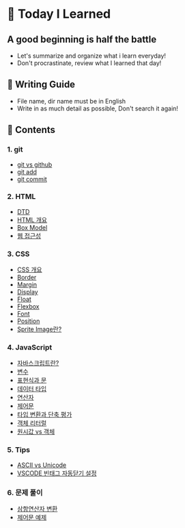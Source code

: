 # &#128640; Today I Learned


## A good beginning is half the battle

- Let's summarize and organize what i learn everyday!
- Don't procrastinate, review what I learned that day!



## &#127775; Writing Guide

- File name, dir name must be in English
- Write in as much detail as possible, Don't search it again!



## &#128123; Contents

### 1. git

- [git vs github](https://github.com/cjy0019/TIL/blob/master/github/git%20start.md)
- [git add](https://github.com/cjy0019/TIL/blob/master/github/git%20add.md)
- [git commit](https://github.com/cjy0019/TIL/blob/master/github/git%20commit.md)

### 2. HTML

- [DTD](https://github.com/cjy0019/TIL/blob/master/first%20week/1%20DTD.md)
- [HTML 개요](https://github.com/cjy0019/TIL/blob/master/HTML/2%20HTML%20start.md)
- [Box Model](https://github.com/cjy0019/TIL/blob/master/HTML/3%20Box%20Model.md)
- [웹 접근성](https://github.com/cjy0019/TIL/blob/master/HTML/4%20a11y.md)

### 3. CSS

- [CSS 개요](https://github.com/cjy0019/TIL/blob/master/CSS/CSS%20start.md)
- [Border](https://github.com/cjy0019/TIL/blob/master/CSS/border.md)
- [Margin](https://github.com/cjy0019/TIL/blob/master/CSS/margin.md)
- [Display](https://github.com/cjy0019/TIL/blob/master/CSS/display.md)
- [Float](https://github.com/cjy0019/TIL/blob/master/CSS/float.md)
- [Flexbox](https://github.com/cjy0019/TIL/blob/master/CSS/Flex.md)
- [Font](https://github.com/cjy0019/TIL/blob/master/CSS/font.md)
- [Position](https://github.com/cjy0019/TIL/blob/master/CSS/position.md)
- [Sprite Image란?](https://github.com/cjy0019/TIL/blob/master/CSS/sprite%20image.md)

### 4. JavaScript

- [자바스크립트란?](https://github.com/cjy0019/TIL/blob/master/JavaScript/1%20JavaScript%20start.md)
- [변수](https://github.com/cjy0019/TIL/blob/master/JavaScript/2%20variable.md)
- [표현식과 문](https://github.com/cjy0019/TIL/blob/master/JavaScript/3%20expression%20and%20statement.md)
- [데이터 타입](https://github.com/cjy0019/TIL/blob/master/JavaScript/4%20data%20type.md)
- [연산자](https://github.com/cjy0019/TIL/blob/master/JavaScript/5%20oprator.md)
- [제어문](https://github.com/cjy0019/TIL/blob/master/JavaScript/6%20control%20flow%20statement.md)
- [타입 변환과 단축 평가](https://github.com/cjy0019/TIL/blob/master/JavaScript/7%20type%20casting.md)
- [객체 리터럴](https://github.com/cjy0019/TIL/blob/master/JavaScript/8%20object.md)
- [원시값 vs 객체](https://github.com/cjy0019/TIL/blob/master/JavaScript/9%20primitive%20vs%20object.md)

### 5. Tips

- [ASCII vs Unicode](https://github.com/cjy0019/TIL/blob/master/JavaScript/TIP%20ASCII%20vs%20Unicode.md)
- [VSCODE 빈태그 자동닫기 설정](https://github.com/cjy0019/TIL/blob/master/first%20week/AutoClosing.md)

### 6. 문제 풀이

- [삼항연산자 변환](https://github.com/cjy0019/TIL/blob/master/JavaScript/exercise/tenaryOperator.md)
- [제어문 예제](https://github.com/cjy0019/TIL/blob/master/JavaScript/exercise/ControlStatementEx.md)

